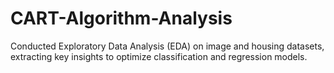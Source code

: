 # CART-Algorithm-Analysis
Conducted Exploratory Data Analysis (EDA) on image and housing datasets, extracting key insights to optimize classification and regression models.
